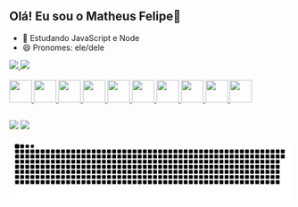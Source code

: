 ## Olá! Eu sou o Matheus Felipe👋

- 🌱 Estudando JavaScript e Node
- 😄 Pronomes: ele/dele

<div>
  <a href="https://github.com/MatheusFelipeLS">
  <img height="180em" src="https://github-readme-stats.vercel.app/api?username=MatheusFelipeLS&show_icons=true&theme=tokyonight&count_private=true"/>
  <img height="180em" src="https://github-readme-stats.vercel.app/api/top-langs/?username=MatheusFelipeLS&layout=compact&langs_count=16&theme=tokyonight"/>
</div>
<!-- include_all_commits=false& -->

<div style="display: inline_block"><br>
  <img width=40px height=40px src="https://cdn.jsdelivr.net/gh/devicons/devicon@latest/icons/c/c-original.svg" />        
  <img width=40px height=40px src="https://cdn.jsdelivr.net/gh/devicons/devicon@latest/icons/cplusplus/cplusplus-original.svg" />
  <img width=40px height=40px src="https://cdn.jsdelivr.net/gh/devicons/devicon@latest/icons/python/python-original.svg" />
  <img width=40px height=40px src="https://cdn.jsdelivr.net/gh/devicons/devicon@latest/icons/javascript/javascript-original.svg" />
  <img width=40px height=40px src="https://cdn.jsdelivr.net/gh/devicons/devicon@latest/icons/html5/html5-original.svg" />
  <img width=40px height=40px src="https://cdn.jsdelivr.net/gh/devicons/devicon@latest/icons/css3/css3-original.svg" />
  <img width=40px height=40px src="https://cdn.jsdelivr.net/gh/devicons/devicon@latest/icons/linux/linux-original.svg" />
  <img width=40px height=40px src="https://cdn.jsdelivr.net/gh/devicons/devicon@latest/icons/opencv/opencv-original.svg" />
  <img width=40px height=40px src="https://cdn.jsdelivr.net/gh/devicons/devicon@latest/icons/matplotlib/matplotlib-original.svg" />   
  <img width=40px height=40px src="https://cdn.jsdelivr.net/gh/devicons/devicon@latest/icons/pandas/pandas-original.svg" />
</div>

##
  
<div>
  <a href="https://www.linkedin.com/in/matheus-felipe-lima-santos-7b7b08254/" target="_blank"><img src="https://img.shields.io/badge/LinkedIn-0077B5?style=for-the-badge&logo=linkedin&logoColor=white" target="_blanck"></a>
  <a href="mailto:mathfelpessoal@gmail.com" target="_blank"><img src="https://img.shields.io/badge/Gmail-D14836?style=for-the-badge&logo=gmail&logoColor=white" target="_blanck"></a>
</div>

![Snake animation](https://github.com/MatheusFelipeLS/MatheusFelipeLS/blob/output/github-contribution-grid-snake.svg)
